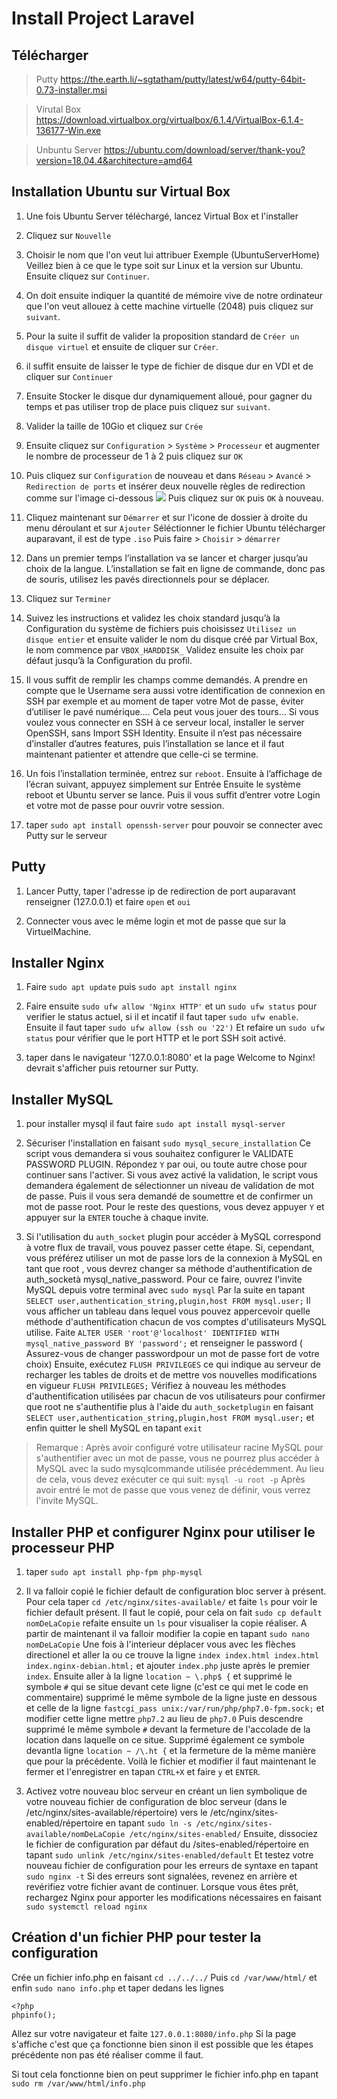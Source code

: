 # Install Project Laravel

## Télécharger

> Putty https://the.earth.li/~sgtatham/putty/latest/w64/putty-64bit-0.73-installer.msi

> Virutal Box https://download.virtualbox.org/virtualbox/6.1.4/VirtualBox-6.1.4-136177-Win.exe

> Unbuntu Server
https://ubuntu.com/download/server/thank-you?version=18.04.4&architecture=amd64

## Installation Ubuntu sur Virtual Box

1. Une fois Ubuntu Server téléchargé, lancez Virtual Box et l'installer

2. Cliquez sur `Nouvelle`

3. Choisir le nom que l'on veut lui attribuer Exemple (UbuntuServerHome) Veillez bien à ce que le type soit sur Linux et la version sur Ubuntu. Ensuite cliquez sur `Continuer`.

4. On doit ensuite indiquer la quantité de mémoire vive de notre ordinateur que l'on veut allouez à cette machine virtuelle (2048) puis cliquez sur `suivant`.

5. Pour la suite il suffit de valider la proposition standard de `Créer un disque virtuel` et ensuite de cliquer sur `Créer`.

6. il suffit ensuite de laisser le type de fichier de disque dur en VDI et de cliquer sur `Continuer`

7. Ensuite Stocker le disque dur dynamiquement alloué, pour gagner du temps et pas utiliser trop de place puis cliquez sur `suivant`.

8. Valider la taille de 10Gio et cliquez sur `Crée`

9. Ensuite cliquez sur `Configuration` > `Système` > `Processeur` et augmenter le nombre de processeur de 1 à 2 puis cliquez sur `OK`

10. Puis cliquez sur `Configuration` de nouveau et dans `Réseau` > `Avancé` > `Redirection de ports` et insérer deux nouvelle règles de redirection comme sur l'image ci-dessous
![](https://i.imgur.com/p1H7of0.png)
Puis cliquez sur `OK` puis `OK` à nouveau.

11. Cliquez maintenant sur `Démarrer` et sur l'icone de dossier à droite du menu déroulant et sur `Ajouter`
Séléctionner le fichier Ubuntu télécharger auparavant, il est de type `.iso` Puis faire > `Choisir` > `démarrer`

12. Dans un premier temps l’installation va se lancer et charger jusqu’au choix de la langue. L’installation se fait en ligne de commande, donc pas de souris, utilisez les pavés directionnels pour se déplacer.

13. Cliquez sur `Terminer`

14. Suivez les instructions et validez les choix standard jusqu’à la Configuration du système de fichiers puis choisissez `Utilisez un disque entier` et ensuite valider le nom du disque créé par Virtual Box, le nom commence par `VBOX_HARDDISK_` 
Validez ensuite les choix par défaut jusqu’à la Configuration du profil.

15. Il vous suffit de remplir les champs comme demandés. A prendre en compte que le Username sera aussi votre identification de connexion en SSH par exemple et au moment de taper votre Mot de passe, éviter d’utiliser le pavé numérique…. Cela peut vous jouer des tours…
Si vous voulez vous connecter en SSH à ce serveur local, installer le server OpenSSH, sans Import SSH Identity.
Ensuite il n’est pas nécessaire d’installer d’autres features, puis l’installation se lance et il faut maintenant patienter et attendre que celle-ci se termine.

16. Un fois l’installation terminée, entrez sur `reboot`.
Ensuite à l’affichage de l’écran suivant, appuyez simplement sur Entrée
Ensuite le système reboot et Ubuntu server se lance. Puis il vous suffit d’entrer votre Login et votre mot de passe pour ouvrir votre session.

17. taper `sudo apt install openssh-server` pour pouvoir se connecter avec Putty sur le serveur

## Putty

1. Lancer Putty, taper l'adresse ip de redirection de port auparavant renseigner (127.0.0.1) et faire `open` et `oui`

2. Connecter vous avec le même login et mot de passe que sur la VirtuelMachine.

## Installer Nginx

1. Faire `sudo apt update` puis `sudo apt install nginx`

2. Faire ensuite `sudo ufw allow 'Nginx HTTP'` et un `sudo ufw status` pour verifier le status actuel, si il et incatif il faut taper `sudo ufw enable`. Ensuite il faut taper `sudo ufw allow (ssh ou '22')` Et refaire un `sudo ufw status` pour vérifier que le port HTTP et le port SSH soit activé.

3. taper dans le navigateur '127.0.0.1:8080' et la page Welcome to Nginx! devrait s'afficher puis retourner sur Putty.

## Installer MySQL

1. pour installer mysql il faut faire `sudo apt install mysql-server`

2. Sécuriser l'installation en faisant `sudo mysql_secure_installation` Ce script vous demandera si vous souhaitez configurer le VALIDATE PASSWORD PLUGIN. Répondez `Y` par oui, ou toute autre chose pour continuer sans l'activer. Si vous avez activé la validation, le script vous demandera également de sélectionner un niveau de validation de mot de passe. Puis il vous sera demandé de soumettre et de confirmer un mot de passe root. Pour le reste des questions, vous devez appuyer `Y` et appuyer sur la `ENTER` touche à chaque invite.

4. Si l'utilisation du `auth_socket` plugin pour accéder à MySQL correspond à votre flux de travail, vous pouvez passer cette étape. Si, cependant, vous préférez utiliser un mot de passe lors de la connexion à MySQL en tant que root , vous devrez changer sa méthode d'authentification de auth_socketà mysql_native_password. Pour ce faire, ouvrez l'invite MySQL depuis votre terminal avec `sudo mysql` Par la suite en tapant `SELECT user,authentication_string,plugin,host FROM mysql.user;` Il vous afficher un tableau dans lequel vous pouvez appercevoir quelle méthode d'authentification chacun de vos comptes d'utilisateurs MySQL utilise. Faite `ALTER USER 'root'@'localhost' IDENTIFIED WITH mysql_native_password BY 'password';` et renseigner le password ( Assurez-vous de changer passwordpour un mot de passe fort de votre choix) Ensuite, exécutez `FLUSH PRIVILEGES` ce qui indique au serveur de recharger les tables de droits et de mettre vos nouvelles modifications en vigueur `FLUSH PRIVILEGES;` Vérifiez à nouveau les méthodes d'authentification utilisées par chacun de vos utilisateurs pour confirmer que root ne s'authentifie plus à l'aide du `auth_socketplugin` en faisant `SELECT user,authentication_string,plugin,host FROM mysql.user;` et enfin quitter le shell MySQL en tapant `exit`
> Remarque : Après avoir configuré votre utilisateur racine MySQL pour s'authentifier avec un mot de passe, vous ne pourrez plus accéder à MySQL avec la sudo mysqlcommande utilisée précédemment. Au lieu de cela, vous devez exécuter ce qui suit:
`mysql -u root -p`
Après avoir entré le mot de passe que vous venez de définir, vous verrez l'invite MySQL.

## Installer PHP et configurer Nginx pour utiliser le processeur PHP

1. taper `sudo apt install php-fpm php-mysql`

2. Il va falloir copié le fichier default de configuration bloc server à présent. Pour cela taper `cd /etc/nginx/sites-available/` et faite `ls` pour voir le fichier default présent. Il faut le copié, pour cela on fait `sudo cp default nomDeLaCopie` refaite ensuite un `ls` pour visualiser la copie réaliser. A partir de maintenant il va falloir modifier la copie en tapant `sudo nano nomDeLaCopie` Une fois à l'interieur déplacer vous avec les flèches directionel et aller la ou ce trouve la ligne `index index.html index.html index.nginx-debian.html;` et ajouter `index.php` juste après le premier `index`. Ensuite aller à la ligne `location ~ \.php$ {` et supprimé le symbole `#` qui se situe devant cete ligne (c'est ce qui met le code en commentaire) supprimé le même symbole de la ligne juste en dessous et celle de la ligne `fastcgi_pass unix:/var/run/php/php7.0-fpm.sock;` et modifier cette ligne mettre `php7.2` au lieu de `php7.0` Puis descendre supprimé le même symbole `#` devant la fermeture de l'accolade de la location dans laquelle on ce situe. Supprimé également ce symbole devantla ligne `location ~ /\.ht {` et la fermeture de la même manière que pour la précédente. Voilà le fichier et modifier il faut maintenant le fermer et l'enregistrer en tapan `CTRL+X` et faire `y` et `ENTER`.

3. Activez votre nouveau bloc serveur en créant un lien symbolique de votre nouveau fichier de configuration de bloc serveur (dans le /etc/nginx/sites-available/répertoire) vers le /etc/nginx/sites-enabled/répertoire en tapant `sudo ln -s /etc/nginx/sites-available/nomDeLaCopie /etc/nginx/sites-enabled/` Ensuite, dissociez le fichier de configuration par défaut du /sites-enabled/répertoire en tapant `sudo unlink /etc/nginx/sites-enabled/default` Et testez votre nouveau fichier de configuration pour les erreurs de syntaxe en tapant `sudo nginx -t` Si des erreurs sont signalées, revenez en arrière et revérifiez votre fichier avant de continuer. Lorsque vous êtes prêt, rechargez Nginx pour apporter les modifications nécessaires en faisant `sudo systemctl reload nginx`

## Création d'un fichier PHP pour tester la configuration

Crée un fichier info.php en faisant `cd ../../../` Puis `cd /var/www/html/` et enfin `sudo nano info.php` et taper dedans les lignes 
```
<?php
phpinfo();
```

Allez sur votre navigateur et faite `127.0.0.1:8080/info.php` Si la page s'affiche c'est que ça fonctionne bien sinon il est possible que les étapes précédente non pas été réaliser comme il faut.

Si tout cela fonctionne bien on peut supprimer le fichier info.php en tapant `sudo rm /var/www/html/info.php`
